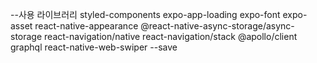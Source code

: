 --사용 라이브러리
styled-components
expo-app-loading
expo-font
expo-asset
react-native-appearance
@react-native-async-storage/async-storage
react-navigation/native
react-navigation/stack
@apollo/client graphql
react-native-web-swiper --save
